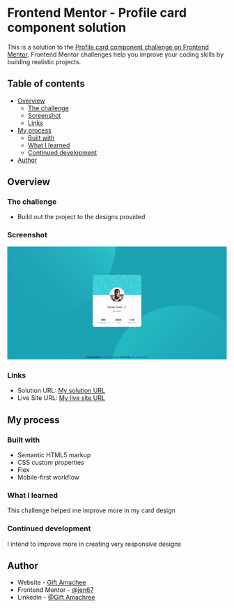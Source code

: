 # Frontend Mentor - Profile card component solution

This is a solution to the [Profile card component challenge on Frontend Mentor](https://www.frontendmentor.io/challenges/profile-card-component-cfArpWshJ). Frontend Mentor challenges help you improve your coding skills by building realistic projects.

## Table of contents

- [Overview](#overview)
  - [The challenge](#the-challenge)
  - [Screenshot](#screenshot)
  - [Links](#links)
- [My process](#my-process)
  - [Built with](#built-with)
  - [What I learned](#what-i-learned)
  - [Continued development](#continued-development)
- [Author](#author)

## Overview

### The challenge

- Build out the project to the designs provided

### Screenshot

![My desktop design](./design/My%20destop%20design.png)

### Links

- Solution URL: [My solution URL](https://github.com/jen67/hosting/tree/main/profile-card-component-main)
- Live Site URL: [My live site URL](https://jen67.github.io/hosting/profile-card-component-main/index.html)

## My process

### Built with

- Semantic HTML5 markup
- CSS custom properties
- Flex
- Mobile-first workflow

### What I learned

This challenge helped me improve more in  my card design

### Continued development

I intend to improve more in creating very responsive designs

## Author

- Website - [Gift Amachee](https://www.your-site.com)
- Frontend Mentor - [@jen67](https://www.frontendmentor.io/profile/jen67)
- Linkedin - [@Gift Amachree](https://www.linkedin.com/in/gift-amachree-8a523623b/)
